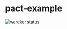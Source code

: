 # pact-example

[![wercker status](https://app.wercker.com/status/5ba4f0f88bd8152d278d9bd39ad7d543/s/master "wercker status")](https://app.wercker.com/project/byKey/5ba4f0f88bd8152d278d9bd39ad7d543)
